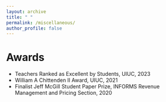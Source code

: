 ```yaml
---
layout: archive
title: " "
permalink: /miscellaneous/
author_profile: false
---
```


# Awards
- Teachers Ranked as Excellent by Students, UIUC, 2023
- William A Chittenden II Award, UIUC, 2021
- Finalist Jeff McGill Student Paper Prize, INFORMS Revenue Management and Pricing Section, 2020
